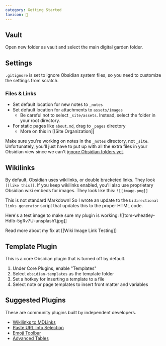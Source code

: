 ```yaml
---
category: Getting Started
favicon: 💎
---
```

## Vault
Open new folder as vault and select the main digital garden folder.

## Settings
`.gitignore` is set to ignore Obsidian system files, so you need to customize the settings from scratch.

### Files & Links
- Set default location for new notes to `_notes`
- Set default location for attachments to `assets/images`
	- Be careful not to select `_site/assets`. Instead, select the folder in your root directory.
- For static pages like `about.md`, drag to `_pages` directory
	- More on this in [[Site Organization]]

Make sure you're working on notes in the `_notes` directory, not `_site`. Unfortunately, you'll just have to put up with all the extra files in your Obsidian view since we can't [ignore Obsidian folders yet](https://forum.obsidian.md/t/ignore-a-folder-of-temporary-notes/4473/8).

## Wikilinks
By default, Obsidian uses wikilinks, or double bracketed links. They look `[[like this]]`. If you keep wikilinks enabled, you'll also use proprietary Obsidian wiki embeds for images. They look like this: `![[image.png]]`

This is not standard Markdown! So I wrote an update to the `bidirectional links generator` script that updates this to the proper HTML code. 

Here's a test image to make sure my plugin is working:
![[tom-wheatley-HdIb-5gRv7U-unsplash1.jpg]]

Read more about my fix at [[Wiki Image Link Testing]]

## Template Plugin
This is a core Obsidian plugin that is turned off by default.

1. Under Core Plugins, enable "Templates"
2. Select `obsidian-templates` as the template folder
3. Set a hotkey for inserting a template to a file
4. Select note or page templates to insert front matter and variables

## Suggested Plugins
These are community plugins built by independent developers.

- [Wikilinks to MDLinks](https://github.com/agathauy/wikilinks-to-mdlinks-obsidian)
- [Paste URL Into Selection](https://github.com/denolehov/obsidian-url-into-selection)
- [Emoji Toolbar](https://github.com/oliveryh/obsidian-emoji-toolbar)
- [Advanced Tables](https://github.com/tgrosinger/advanced-tables-obsidian)